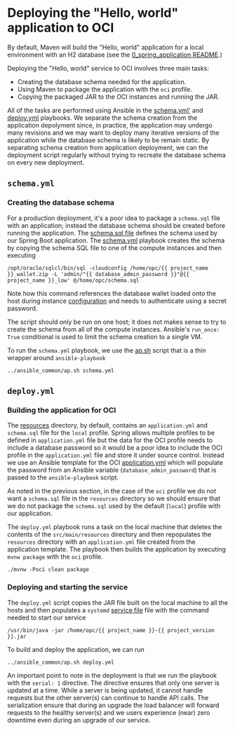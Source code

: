 # Deploying the "Hello, world" application to OCI
By default, Maven will build the "Hello, world" application for a local environment with an H2 database (see the [0_spring_application README](../0_spring_application).)

Deploying the "Hello, world" service to OCI involves three main tasks:
  * Creating the database schema needed for the application.
  * Using Maven to package the application with the `oci` profile.
  * Copying the packaged JAR to the OCI instances and running the JAR.
 
 All of the tasks are performed using Ansible in the [schema.yml'](./schema.yml) and [deploy.yml](./deploy.yml) playbooks. We separate the schema
 creation from the application depolyment since, in practice, the application may undergo many revisions and we may want to deploy many iterative versions of
 the application while the database schema is likely to be remain static. By separating schema creation from application deployment, we can the deployment script regularly 
 without trying to recreate the database schema on every new deployment.
 
 ## `schema.yml`
 ### Creating the database schema
For a production deployment, it's a poor idea to package a `schema.sql` file with an application; instead the database schema should be created before running the
application.  The [schema.sql file](./templates/schema.sql) defines the schema used by our Spring Boot application. The [schema.yml](./schema.yml) playbook creates
the schema by copying the schema SQL file to one of the compute instances and then executing
 
 ```
 /opt/oracle/sqlcl/bin/sql -cloudconfig /home/opc/{{ project_name }}_wallet.zip -L 'admin/"{{ database_admin_password }}"@{{ project_name }}_low' @/home/opc/schema.sql
 ```
 
 Note how this command references the database wallet loaded onto the host during instance [configuration](../2_configure) and needs to authenticate using a secret
 password.
 
 The script should only be run on one host; it does not makes sense to try to create the schema from all of the compute instances. Ansible's `run_once: True` conditional
 is used to limit the schema creation to a single VM.

To run the `schema.yml` playbook, we use the [ap.sh](../ansible_common/ap.sh) script that is a thin wrapper around `ansible-playbook`
 
 ```
 ../ansible_common/ap.sh schema.yml
 ```

 
 ## `deploy.yml`
 ### Building the application for OCI
 The [resources](./src/main/resources) directory, by default, contains an `application.yml` and `schema.sql` file for the `local` profile. Spring allows multiple
 profiles to be defined in `application.yml` file but the data for the OCI profile needs to include a database password so it would be a poor idea to
 include the OCI profile in the `application.yml` file and store it under source control. Instead we use an Ansible template for the OCI
 [application.yml](./templates/application.yml) which will populate the password from an Ansible variable (`database_admin_password`) that is passed to the
 `ansible-playbook` script.
 
As noted in the previous section, in the case of the `oci` profile we do not want a `schema.sql` file in the `resources` directory so we should ensure that we do 
not package the `schema.sql` used by the default (`local`) profile with our application.

The `deploy.yml` playbook runs a task on the local machine that deletes the contents of the `src/main/resources` directory and then repopulates the
`resources` directory with an `application.yml` file created from the application template. The playbook then builds the application by executing `mvnw package` with
the `oci` profile.

```
./mvnw -Poci clean package
```
 
  ### Deploying and starting the service
 The `deploy.yml` script copies the JAR file built on the local machine to all the hosts and then populates a `systemd` [service file](./templates/demo.service) file with
 the command needed to start our service
 
 ```
 /usr/bin/java -jar /home/opc/{{ project_name }}-{{ project_version }}.jar
 ```
 
 To build and deploy the application, we can run
 
 ```
 ../ansible_common/ap.sh deploy.yml
 ```
 
 An important point to note in the deployment is that we run the playbook with the `serial: 1` directive. The directive ensures that only one server is updated at a time.
 While a server is being updated, it cannot handle requests but the other server(s) can continue to handle API calls. The serialization ensure that during an upgrade the
 load balancer will forward requests to the healthy server(s) and we users experience (near) zero downtime even during an upgrade of our service.
